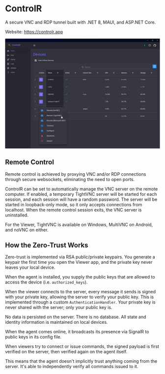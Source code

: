 # ControlR
A secure VNC and RDP tunnel built with .NET 8, MAUI, and ASP.NET Core.

Website: https://controlr.app

![controlr1](.github/media/controlr1.jpg)

## Remote Control

Remote control is achieved by proxying VNC and/or RDP connections through secure websockets, eliminating the need to open ports.

ControlR can be set to automatically manage the VNC server on the remote computer.  If enabled, a temporary TightVNC server will be started for each session, and each session will have a random password.  The server will be started in loopback-only mode, so it only accepts connections from localhost.  When the remote control session exits, the VNC server is uninstalled.

For the Viewer, TightVNC is available on Windows, MultiVNC on Android, and noVNC on either.


## How the Zero-Trust Works

Zero-trust is implemented via RSA public/private keypairs.  You generate a keypair the first time you open the Viewer app, and the private key never leaves your local device.

When the agent is installed, you supply the public keys that are allowed to access the device (i.e. `authorized_keys`).

When the viewer connects to the server, every message it sends is signed with your private key, allowing the server to verify your public key.  This is implemented through a custom `AuthenticationHandler`.  Your private key is never shared with the server; only your public key is.

No data is persisted on the server.  There is no database.  All state and identity information is maintained on local devices.

When the agent comes online, it broadcasts its presence via SignalR to public keys in its config file.

When viewers try to connect or issue commands, the signed payload is first verified on the server, then verified again on the agent itself.

This means that the agent doesn't implicitly trust anything coming from the server.  It's able to independently verify all commands issued to it.
